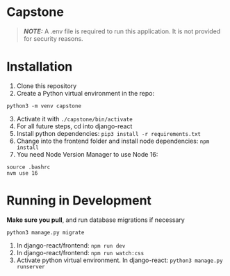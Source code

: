 # Capstone

> **_NOTE:_** A .env file is required to run this application. It is not provided for security reasons.

# Installation

1. Clone this repository
2. Create a Python virtual environment in the repo:
```
python3 -m venv capstone
```

3. Activate it with `./capstone/bin/activate`
4. For all future steps, cd into django-react
5. Install python dependencies: `pip3 install -r requirements.txt`
6. Change into the frontend folder and install node dependencies: `npm install`
7. You need Node Version Manager to use Node 16:
```
source .bashrc
nvm use 16
```

# Running in Development

**Make sure you pull**, and run database migrations if necessary
```
python3 manage.py migrate
```

1. In django-react/frontend: `npm run dev`
2. In django-react/frontend: `npm run watch:css`
3. Activate python virtual environment. In django-react: `python3 manage.py runserver`
